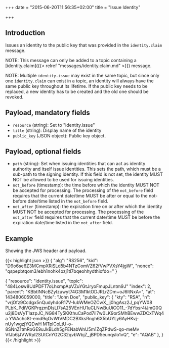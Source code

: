 +++
date = "2015-06-20T11:56:35+02:00"
title = "Issue Identity"

+++

## Introduction

Issues an identity to the public key that was provided in the `identity.claim`
message.

NOTE: This message can only be added to a topic containing a
      [identity.claim]({{< relref "messages/identity.claim.md" >}})
      message.

NOTE: Multiple `identity.issue` may exist in the same topic, but since only
      one `identity.claim` can exist in a topic, an identity will always have
      the same public key throughout its lifetime. If the public key needs to
      be replaced, a new identity has to be created and the old one should be
      revoked.

## Payload, mandatory fields

* `resource` (string): Set to "identity.issue"
* `title` (string): Display name of the identity
* `public_key` (JSON object): Public key object.

## Payload, optional fields

* `path` (string): Set when issuing identities that can act as identity
  authority and itself issue identities. This sets the path, which must be a
  sub-path to the signing identity. If this field is not set, the identity MUST
  NOT be allowed to be used for issuing identities.
* `not_before` (timestamp): the time before which the identity MUST NOT be
  accepted for processing.  The processing of the `not_before` field requires
  that the current date/time MUST be after or equal to the not-before date/time
  listed in the `not_before` field.
* `not_after` (timestamp): the expiration time on or after which the identity
   MUST NOT be accepted for processing. The processing of the `not_after` field
   requires that the current date/time MUST be before the expiration date/time
   listed in the `not_after` field.

## Example

Showing the JWS header and payload.

{{< highlight json >}}
{
  "alg": "RS256",
  "kid": "D9o6se6Z3MCmpXRiSLd5b4NTzComVZ62fVwPVXsY4jgW",
  "nonce": "qspepbtqom3/ebh1nohk4ozj1tl7bqeohhydthixfdo="
}

{
  "resource": "identity.issue",
  "topic": "484Losw8UdPDFT7oLhxmpApVZuYGtJryoFmupJLntm9J"
  "index": 2,
  "parent": "KBbtlNNcBZyIzuwyt74G3M1ktODJRLrZDm+oJ6ltNxA=",
  "at": 1434806059000,
  "title": "John Doe",
  "public_key": {
      "kty": "RSA",
      "n": "vrjOfz9Ccdgx5nQudyhdoR17V-IubWMeOZCwX_jj0hgAsz2J_pqYW08
            PLbK_PdiVGKPrqzmDIsLI7sA25VEnHU1uCLNwBuUiCO11_-7dYbsr4iJmG0Q
            u2j8DsVyT1azpJC_NG84Ty5KKthuCaPod7iI7w0LK9orSMhBEwwZDCxTWq4a
            YWAchc8t-emd9qOvWtVMDC2BXksRngh6X5bUYLy6AyHKvj-nUy1wgzjYQDwH
            MTplCoLtU-o-8SNnZ1tmRoGE9uJkBLdh5gFENabWnU5m1ZqZPdwS-qo-meMv
            VfJb6jJVWRpl2SUtCnYG2C32qvbWbjZ_jBPD5eunqsIo1vQ",
      "e": "AQAB"
    },
}
{{< /highlight >}}
